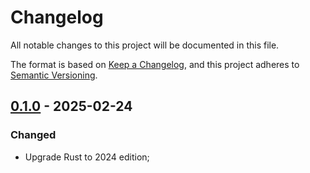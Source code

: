 # Changelog

All notable changes to this project will be documented in this file.

The format is based on [Keep a Changelog](https://keepachangelog.com/en/1.1.0/),
and this project adheres to [Semantic Versioning](https://semver.org/spec/v2.0.0.html).

## [0.1.0] - 2025-02-24

### Changed

- Upgrade Rust to 2024 edition;

[0.1.0]: https://github.com/InfiniTensor/mem-rearrange/releases/tag/v0.1.0
